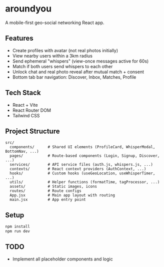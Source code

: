 # aroundyou

A mobile-first geo-social networking React app.

## Features
- Create profiles with avatar (not real photos initially)
- View nearby users within a 3km radius
- Send ephemeral "whispers" (view-once messages active for 60s)
- Match if both users send whispers to each other
- Unlock chat and real photo reveal after mutual match + consent
- Bottom tab bar navigation: Discover, Inbox, Matches, Profile

## Tech Stack
- React + Vite
- React Router DOM
- Tailwind CSS

## Project Structure
```
src/
  components/      # Shared UI elements (ProfileCard, WhisperModal, BottomNav, ...)
  pages/           # Route-based components (Login, Signup, Discover, ...)
  services/        # API service files (auth.js, whispers.js, ...)
  contexts/        # React context providers (AuthContext, ...)
  hooks/           # Custom hooks (useGeoLocation, useWhisperTimer, ...)
  utils/           # Helper functions (formatTime, tagProcessor, ...)
  assets/          # Static images, icons
  routes/          # Route configs
  App.jsx          # Main app layout with routing
  main.jsx         # App entry point
```

## Setup
```sh
npm install
npm run dev
```

## TODO
- Implement all placeholder components and logic
